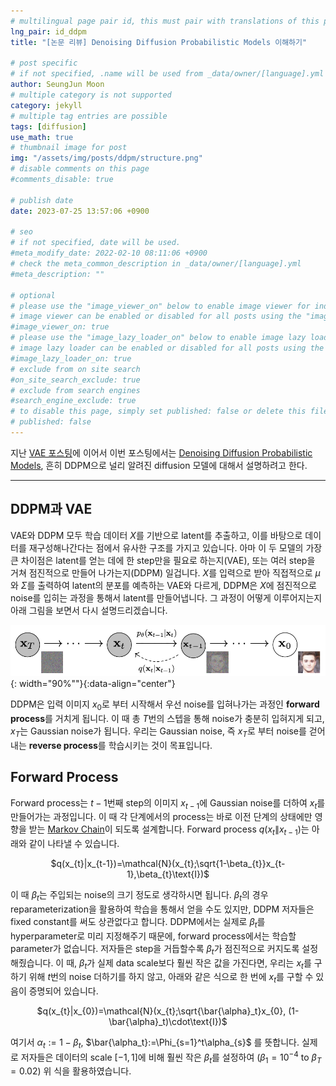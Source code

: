 ```yaml
---
# multilingual page pair id, this must pair with translations of this page. (This name must be unique)
lng_pair: id_ddpm
title: "[논문 리뷰] Denoising Diffusion Probabilistic Models 이해하기"

# post specific
# if not specified, .name will be used from _data/owner/[language].yml
author: SeungJun Moon
# multiple category is not supported
category: jekyll
# multiple tag entries are possible
tags: [diffusion]
use_math: true
# thumbnail image for post
img: "/assets/img/posts/ddpm/structure.png"
# disable comments on this page
#comments_disable: true

# publish date
date: 2023-07-25 13:57:06 +0900

# seo
# if not specified, date will be used.
#meta_modify_date: 2022-02-10 08:11:06 +0900
# check the meta_common_description in _data/owner/[language].yml
#meta_description: ""

# optional
# please use the "image_viewer_on" below to enable image viewer for individual pages or posts (_posts/ or [language]/_posts folders).
# image viewer can be enabled or disabled for all posts using the "image_viewer_posts: true" setting in _data/conf/main.yml.
#image_viewer_on: true
# please use the "image_lazy_loader_on" below to enable image lazy loader for individual pages or posts (_posts/ or [language]/_posts folders).
# image lazy loader can be enabled or disabled for all posts using the "image_lazy_loader_posts: true" setting in _data/conf/main.yml.
#image_lazy_loader_on: true
# exclude from on site search
#on_site_search_exclude: true
# exclude from search engines
#search_engine_exclude: true
# to disable this page, simply set published: false or delete this file
# published: false
---
```


<!-- outline-start -->

지난 [VAE 포스팅](https://seungjun-moon.github.io/kr/2023-07-21-vae1)에 이어서 이번 포스팅에서는 [Denoising Diffusion Probabilistic Models](https://arxiv.org/abs/2006.11239), 흔히 DDPM으로 널리 알려진 diffusion 모델에 대해서 설명하려고 한다.

<!-- outline-end -->

***

## DDPM과 VAE

VAE와 DDPM 모두 학습 데이터 $X$를 기반으로 latent를 추출하고, 이를 바탕으로 데이터를 재구성해나간다는 점에서 유사한 구조를 가지고 있습니다. 아마 이 두 모델의 가장 큰 차이점은 latent를 얻는 데에 한 step만을 필요로 하는지(VAE), 또는 여러 step을 거쳐 점진적으로 만들어 나가는지(DDPM) 일겁니다. $X$를 입력으로 받아 직접적으로 $\mu$와 $\Sigma$를 출력하여 latent의 분포를 예측하는 VAE와 다르게, DDPM은 $X$에 점진적으로 noise를 입히는 과정을 통해서 latent를 만들어냅니다. 그 과정이 어떻게 이루어지는지 아래 그림을 보면서 다시 설명드리겠습니다.

![Alt text](/assets/img/posts/ddpm/structure.png){: width="90%""}{:data-align="center"}

DDPM은 입력 이미지 $x_{0}$로 부터 시작해서 우선 noise를 입혀나가는 과정인 **forward process**를 거치게 됩니다. 이 때 총 $T$번의 스텝을 통해 noise가 충분히 입혀지게 되고, $x_{T}$는 Gaussian noise가 됩니다. 우리는 Gaussian noise, 즉 $x_{T}$로 부터 noise를 걷어내는 **reverse process**를 학습시키는 것이 목표입니다.

## Forward Process

Forward process는 $t-1$번째 step의 이미지 $x_{t-1}$에 Gaussian noise를 더하여 $x_{t}$를 만들어가는 과정입니다. 이 때 각 단계에서의 process는 바로 이전 단계의 상태에만 영향을 받는 [Markov Chain](https://en.wikipedia.org/wiki/Markov_chain)이 되도록 설계합니다. Forward process $q(x_{t}\|x_{t-1})$는 아래와 같이 나타낼 수 있습니다.

<div align="center">
$q(x_{t}|x_{t-1})=\mathcal{N}(x_{t};\sqrt{1-\beta_{t}}x_{t-1},\beta_{t}\text{I})$
<!-- $q(x_{t}|x_{t-1})=\prod_{t=1}^{T}q(x_{t}|x_{t-1})$ -->
</div>

이 때 $\beta_{t}$는 주입되는 noise의 크기 정도로 생각하시면 됩니다. $\beta_{t}$의 경우 reparameterization을 활용하여 학습을 통해서 얻을 수도 있지만, DDPM 저자들은 fixed constant를 써도 상관없다고 합니다. DDPM에서는 실제로 $\beta_{t}$를 hyperparameter로 미리 지정해주기 때문에, forward process에서는 학습할 parameter가 없습니다. 저자들은 step을 거듭할수록 $\beta_{t}$가 점진적으로 커지도록 설정해줬습니다. 이 때, $\beta_{t}$가 실제 data scale보다 훨씬 작은 값을 가진다면, 우리는 $x_{t}$를 구하기 위해 $t$번의 noise 더하기를 하지 않고, 아래와 같은 식으로 한 번에 $x_{t}$를 구할 수 있음이 증명되어 있습니다.

<div align="center">
$q(x_{t}|x_{0})=\mathcal{N}(x_{t};\sqrt{\bar{\alpha}_t}x_{0}, (1-\bar{\alpha}_t)\cdot\text{I})$
</div>

여기서 $\alpha_{t}:=1-\beta_{t}$, $\bar{\alpha_t}:=\Phi_{s=1}^t\alpha_{s}$ 를 뜻합니다.
실제로 저자들은 데이터의 scale $[-1,1]$에 비해 훨씬 작은 $\beta_{t}$를 설정하여 ($\beta_{1}=10^{-4}$ to $\beta_{T}=0.02$) 위 식을 활용하였습니다.



